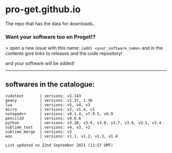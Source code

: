 # pro-get.github.io
The repo that has the data for downloads..

### Want your software too on Proget!?
\> open a new issue with this name: `(add) <your_software_name>` and in the contents give links to releases and the code repository!

and your software will be added!

<hr>

## softwares in the catalogue:
```
cudatext       | versions: v1.143
geany          | versions: v1.37, 1.36
lua            | versions: v5, v4, v3
micro          | versions: v2, v1.4, v1
notepad++      | versions: v8.1.4, v7.9.5, v6.9
pencil2d       | versions: v0.6.6
python         | versions: v3.10, v3.9, v3.8, v3.7, v3.6, v3.5, v3.4
sublime_text   | versions: v4, v3, v2
sublime_merge  | versions: v2
wox            | versions: v1.1, v1.2, v1.3, v1.4

List updated on 22nd September 2021 (11:57 GMT)
```
<!---->